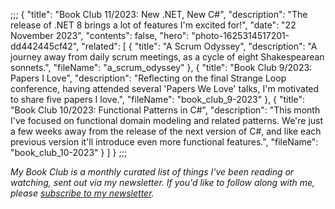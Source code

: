 ;;;
{
	"title": "Book Club 11/2023: New .NET, New C#",
	"description": "The release of .NET 8 brings a lot of features I'm excited for!",
	"date": "22 November 2023",
	"contents": false,
	"hero": "photo-1625314517201-dd442445cf42",
    "related": [
		{ "title": "A Scrum Odyssey", "description": "A journey away from daily scrum meetings, as a cycle of eight Shakespearean sonnets.", "fileName": "a_scrum_odyssey" },
		{ "title": "Book Club 9/2023: Papers I Love", "description": "Reflecting on the final Strange Loop conference, having attended several 'Papers We Love' talks, I'm motivated to share five papers I love.", "fileName": "book_club_9-2023" },
		{ "title": "Book Club 10/2023: Functional Patterns in C#", "description": "This month I've focused on functional domain modeling and related patterns. We're just a few weeks away from the release of the next version of C#, and like each previous version it'll introduce even more functional features.", "fileName": "book_club_10-2023" }
    ]
}
;;;

_My Book Club is a monthly curated list of things I've been reading or watching, sent out via my newsletter. If you'd like to follow along with me, please [subscribe to my newsletter](https://buttondown.email/ianwold)._
